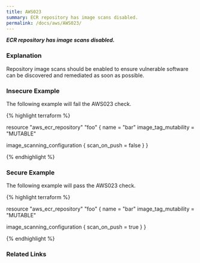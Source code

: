 ```yaml
---
title: AWS023
summary: ECR repository has image scans disabled.
permalink: /docs/aws/AWS023/
---
```


***ECR repository has image scans disabled.***

### Explanation


Repository image scans should be enabled to ensure vulnerable software can be discovered and remediated as soon as possible.



### Insecure Example

The following example will fail the AWS023 check.

{% highlight terraform %}

resource "aws_ecr_repository" "foo" {
  name                 = "bar"
  image_tag_mutability = "MUTABLE"

  image_scanning_configuration {
    scan_on_push = false
  }
}

{% endhighlight %}



### Secure Example

The following example will pass the AWS023 check.

{% highlight terraform %}

resource "aws_ecr_repository" "foo" {
  name                 = "bar"
  image_tag_mutability = "MUTABLE"

  image_scanning_configuration {
    scan_on_push = true
  }
}

{% endhighlight %}


### Related Links


